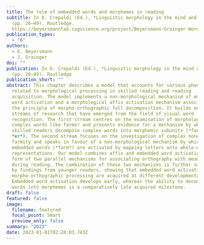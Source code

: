 ```yaml
---
title: The role of embedded words and morphemes in reading
subtitle: In D. Crepaldi (Ed.), *Linguistic morphology in the mind and brain*
  (pp. 26–49). Routledge.
  https://beyersmannlab.cogscience.org/project/Beyersmann-Grainger-WordAndAffixModel-2023.pdf
publication_types:
  - "6"
authors:
  - E. Beyersmann
  - J. Grainger
doi: ""
publication: In D. Crepaldi (Ed.), *Linguistic morphology in the mind and brain*
  (pp. 26–49). Routledge
publication_short: ""
abstract: This chapter describes a model that accounts for various phenomena
  related to morphological processing in skilled reading and reading
  acquisition. The model implements a non-morphological mechanism of embedded
  word activation and a morphological affix activation mechanism associated with
  the principle of morpho-orthographic full decomposition. It builds on two
  streams of research that have emerged from the field of visual word
  recognition. The first stream centres on the examination of morphologically
  complex words like farmer and presents evidence for a mechanism by which
  skilled readers decompose complex words into morphemic subunits (*farm* +
  *er*). The second stream focuses on the investigation of complex nonwords like
  farmity and speaks in favour of a non-morphological mechanism by which
  embedded words (*farm*) are activated by mapping letters onto whole-word
  representations. Our model combines affix and embedded word activation in the
  form of two parallel mechanisms for associating orthography with meaning
  during reading. The combination of these two mechanisms is further supported
  by findings from younger readers, showing that embedded word activation and
  morpho-orthographic processing are acquired at different developmental stages.
  Embedded word activation develops early, whereas the ability to decompose
  words into morphemes is a comparatively late acquired milestone.
draft: false
featured: false
image:
  filename: featured
  focal_point: Smart
  preview_only: false
summary: "2023"
date: 2023-01-01T02:28:03.743Z
---
```

